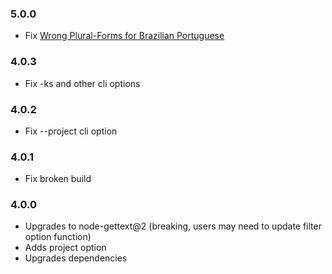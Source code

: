### 5.0.0
- Fix [Wrong Plural-Forms for Brazilian Portuguese](https://github.com/i18next/i18next-gettext-converter/issues/67)

### 4.0.3
- Fix -ks and other cli options

### 4.0.2
- Fix --project cli option

### 4.0.1
- Fix broken build

### 4.0.0
- Upgrades to node-gettext@2 (breaking, users may need to update filter option function)
- Adds project option
- Upgrades dependencies
